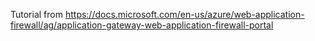 Tutorial from https://docs.microsoft.com/en-us/azure/web-application-firewall/ag/application-gateway-web-application-firewall-portal
